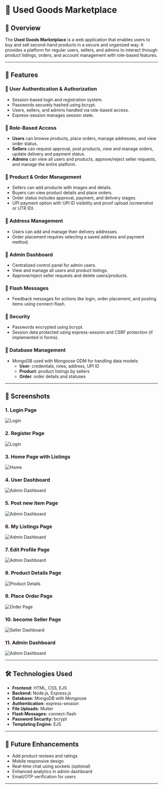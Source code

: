 # 🛒 Used Goods Marketplace

## 📌 Overview
The **Used Goods Marketplace** is a web application that enables users to buy and sell second-hand products in a secure and organized way. It provides a platform for regular users, sellers, and admins to interact through product listings, orders, and account management with role-based features.

---

## 🚀 Features

### 🔹 User Authentication & Authorization
- Session-based login and registration system.
- Passwords securely hashed using bcrypt.
- Users, sellers, and admins handled via role-based access.
- Express-session manages session state.

### 🔹 Role-Based Access
- **Users** can browse products, place orders, manage addresses, and view order status.
- **Sellers** can request approval, post products, view and manage orders, update delivery and payment status.
- **Admins** can view all users and products, approve/reject seller requests, and manage the entire platform.

### 🔹 Product & Order Management
- Sellers can add products with images and details.
- Buyers can view product details and place orders.
- Order status includes approval, payment, and delivery stages.
- UPI payment option with UPI ID visibility and proof upload (screenshot or UTR ID).

### 🔹 Address Management
- Users can add and manage their delivery addresses.
- Order placement requires selecting a saved address and payment method.

### 🔹 Admin Dashboard
- Centralized control panel for admin users.
- View and manage all users and product listings.
- Approve/reject seller requests and delete users/products.

### 🔹 Flash Messages
- Feedback messages for actions like login, order placement, and posting items using connect-flash.

### 🔹 Security
- Passwords encrypted using bcrypt.
- Session data protected using express-session and CSRF protection (if implemented in forms).

### 🔹 Database Management
- MongoDB used with Mongoose ODM for handling data models:
  - **User**: credentials, roles, address, UPI ID
  - **Product**: product listings by sellers
  - **Order**: order details and statuses

---

## 📸 Screenshots

### **1. Login Page**  
![Login](public/assets/images/login.png)

### **2. Register Page**  
![Login](public/assets/images/register.png)

### **3. Home Page with Listings**  
![Home](public/assets/images/home.png)

### **4. User Dashboard**  
![Admin Dashboard](public/assets/images/userdashboard.png)

### **5. Post new item Page**  
![Admin Dashboard](public/assets/images/postitem.png)

### **6. My Listings Page**  
![Admin Dashboard](public/assets/images/mylistings.png)

### **7. Edit Profile Page**  
![Admin Dashboard](public/assets/images/editprofile.png)

### **8. Product Details Page**  
![Product Details](public/assets/images/product.png)

### **9. Place Order Page**  
![Order Page](public/assets/images/orders.png)

### **10. become Seller Page**  
![Seller Dashboard](public/assets/images/becomeseller.png)

### **11. Admin Dashboard**  
![Admin Dashboard](public/assets/images/admindashboard.png)


---

## 🛠️ Technologies Used

- **Frontend:** HTML, CSS, EJS
- **Backend:** Node.js, Express.js
- **Database:** MongoDB with Mongoose
- **Authentication:** express-session
- **File Uploads:** Multer
- **Flash Messages:** connect-flash
- **Password Security:** bcrypt
- **Templating Engine:** EJS

---

## 🧪 Future Enhancements

- Add product reviews and ratings
- Mobile responsive design
- Real-time chat using sockets (optional)
- Enhanced analytics in admin dashboard
- Email/OTP verification for users

---

